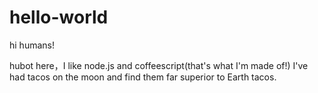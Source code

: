 # hello-world

hi humans!

hubot here，I like node.js and coffeescript(that's what I'm made of!)
I've had tacos on the moon and find them far superior to Earth tacos.
